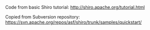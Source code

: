 
Code from basic Shiro tutorial: http://shiro.apache.org/tutorial.html

Copied from Subversion repository: https://svn.apache.org/repos/asf/shiro/trunk/samples/quickstart/
